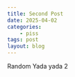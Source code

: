```yaml
---
title: Second Post
date: 2025-04-02
categories:
    - piss
tags: post
layout: blog
---
```


Random Yada yada 2
